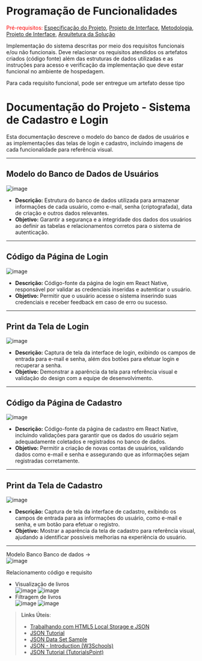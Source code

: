 # Programação de Funcionalidades

<span style="color:red">Pré-requisitos: <a href="2-Especificação do Projeto.md"> Especificação do Projeto</a></span>, <a href="3-Projeto de Interface.md"> Projeto de Interface</a>, <a href="4-Metodologia.md"> Metodologia</a>, <a href="3-Projeto de Interface.md"> Projeto de Interface</a>, <a href="5-Arquitetura da Solução.md"> Arquitetura da Solução</a>

Implementação do sistema descritas por meio dos requisitos funcionais e/ou não funcionais. Deve relacionar os requisitos atendidos os artefatos criados (código fonte) além das estruturas de dados utilizadas e as instruções para acesso e verificação da implementação que deve estar funcional no ambiente de hospedagem.

Para cada requisito funcional, pode ser entregue um artefato desse tipo

# Documentação do Projeto - Sistema de Cadastro e Login

Esta documentação descreve o modelo do banco de dados de usuários e as implementações das telas de login e cadastro, incluindo imagens de cada funcionalidade para referência visual.

---

## Modelo do Banco de Dados de Usuários
![image](https://github.com/user-attachments/assets/5de1699a-9528-46e4-bb9d-9be30f9a563b)


- **Descrição:** Estrutura do banco de dados utilizada para armazenar informações de cada usuário, como e-mail, senha (criptografada), data de criação e outros dados relevantes.
- **Objetivo:** Garantir a segurança e a integridade dos dados dos usuários ao definir as tabelas e relacionamentos corretos para o sistema de autenticação.

---

## Código da Página de Login
![image](https://github.com/user-attachments/assets/d6e84064-a091-45e1-a172-5e2875a7896f)


- **Descrição:** Código-fonte da página de login em React Native, responsável por validar as credenciais inseridas e autenticar o usuário.
- **Objetivo:** Permitir que o usuário acesse o sistema inserindo suas credenciais e receber feedback em caso de erro ou sucesso.

---

## Print da Tela de Login
![image](https://github.com/user-attachments/assets/44fe82c3-d912-426a-a681-0ce2f1c7085f)


- **Descrição:** Captura de tela da interface de login, exibindo os campos de entrada para e-mail e senha, além dos botões para efetuar login e recuperar a senha.
- **Objetivo:** Demonstrar a aparência da tela para referência visual e validação do design com a equipe de desenvolvimento.

---

## Código da Página de Cadastro
![image](https://github.com/user-attachments/assets/6baa658b-f424-4120-8a4e-6d005e7fb36c)


- **Descrição:** Código-fonte da página de cadastro em React Native, incluindo validações para garantir que os dados do usuário sejam adequadamente coletados e registrados no banco de dados.
- **Objetivo:** Permitir a criação de novas contas de usuários, validando dados como e-mail e senha e assegurando que as informações sejam registradas corretamente.

---

## Print da Tela de Cadastro
![image](https://github.com/user-attachments/assets/ea0657c2-1cb8-4449-be5b-29f2c77218f5)


- **Descrição:** Captura de tela da interface de cadastro, exibindo os campos de entrada para as informações do usuário, como e-mail e senha, e um botão para efetuar o registro.
- **Objetivo:** Mostrar a aparência da tela de cadastro para referência visual, ajudando a identificar possíveis melhorias na experiência do usuário.

---

Modelo Banco Banco de dados ->  
![image](https://github.com/user-attachments/assets/dc887efc-9ed6-4cc1-853a-b8702bcd91f5)

Relacionamento código e requisito

- Visualização de livros  
![image](https://github.com/user-attachments/assets/86175c2e-4dfe-4b02-9470-88389bb2a268)
![image](https://github.com/user-attachments/assets/060416b0-50df-4145-9e75-453d2b717a1e)
- Filtragem de livros  
![image](https://github.com/user-attachments/assets/bcd6fb7c-b0e5-4817-b7dd-48b8e4e37cca)
![image](https://github.com/user-attachments/assets/7b9790f6-b03a-4bce-8008-4b24806562ce)





> **Links Úteis**:
>
> - [Trabalhando com HTML5 Local Storage e JSON](https://www.devmedia.com.br/trabalhando-com-html5-local-storage-e-json/29045)
> - [JSON Tutorial](https://www.w3resource.com/JSON)
> - [JSON Data Set Sample](https://opensource.adobe.com/Spry/samples/data_region/JSONDataSetSample.html)
> - [JSON - Introduction (W3Schools)](https://www.w3schools.com/js/js_json_intro.asp)
> - [JSON Tutorial (TutorialsPoint)](https://www.tutorialspoint.com/json/index.htm)
